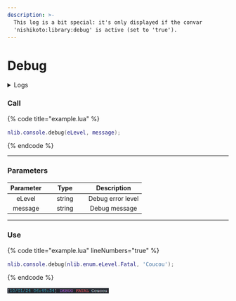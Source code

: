 ```yaml
---
description: >-
  This log is a bit special: it's only displayed if the convar
  'nishikoto:library:debug' is active (set to 'true').
---
```


# Debug

<details>
  <summary>Logs</summary>

  Added in **v0.1.0**
</details>

### Call

{% code title="example.lua" %}
```lua
nlib.console.debug(eLevel, message);
```
{% endcode %}

---

### Parameters

<table>
  <thead>
    <tr>
      <th align="center">Parameter</th>
      <th width="79" align="center">Type</th>
      <th align="center">Description</th>
    </tr>
  </thead>
  <tbody>
    <tr>
      <td align="center">eLevel</td>
      <td align="center">string</td>
      <td align="center">Debug error level</td>
    </tr>
    <tr>
      <td align="center">message</td>
      <td align="center">string</td>
      <td align="center">Debug message</td>
    </tr>
  </tbody>
</table>

---

### Use

{% code title="example.lua" lineNumbers="true" %}
```lua
nlib.console.debug(nlib.enum.eLevel.Fatal, 'Coucou');
```
{% endcode %}

<div align="left" data-full-width="false">
  <img src="../../assets/snippets/console-debug-fatal.png" alt="console-debug-fatal" width="231">
</div>
